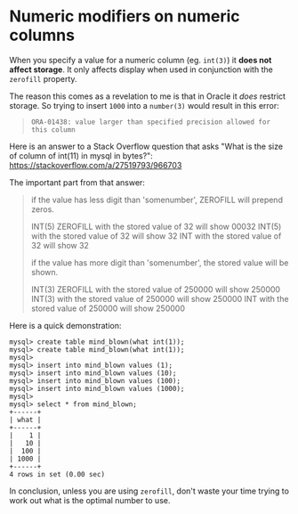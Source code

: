 # Numeric modifiers on numeric columns

When you specify a value for a numeric column (eg. `int(3)`) it **does not affect storage**. It only affects display when used in conjunction with the `zerofill` property.

The reason this comes as a revelation to me is that in Oracle it *does* restrict storage. So trying to insert `1000` into a `number(3)` would result in this error:

> `ORA-01438: value larger than specified precision allowed for this column`

Here is an answer to a Stack Overflow question that asks "What is the size of column of int(11) in mysql in bytes?": <https://stackoverflow.com/a/27519793/966703>

The important part from that answer:

> if the value has less digit than 'somenumber', ZEROFILL will prepend zeros.
>
> INT(5) ZEROFILL with the stored value of 32 will show 00032
> INT(5) with the stored value of 32 will show 32
> INT with the stored value of 32 will show 32
>
> if the value has more digit than 'somenumber', the stored value will be shown.
>
> INT(3) ZEROFILL with the stored value of 250000 will show 250000
> INT(3) with the stored value of 250000 will show 250000
> INT with the stored value of 250000 will show 250000

Here is a quick demonstration:

```mysql
mysql> create table mind_blown(what int(1));
mysql> create table mind_blown(what int(1));
mysql>
mysql> insert into mind_blown values (1);
mysql> insert into mind_blown values (10);
mysql> insert into mind_blown values (100);
mysql> insert into mind_blown values (1000);
mysql>
mysql> select * from mind_blown;
+------+
| what |
+------+
|    1 |
|   10 |
|  100 |
| 1000 |
+------+
4 rows in set (0.00 sec)
```

In conclusion, unless you are using `zerofill`, don't waste your time trying to work out what is the optimal number to use.
